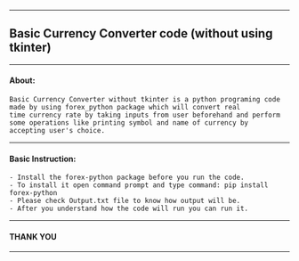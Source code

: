 ***
## Basic Currency Converter code (without using tkinter)
***
#### About:
    Basic Currency Converter without tkinter is a python programing code made by using forex_python package which will convert real 
    time currency rate by taking inputs from user beforehand and perform some operations like printing symbol and name of currency by 
    accepting user's choice.
***
#### Basic Instruction:
    - Install the forex-python package before you run the code.
    - To install it open command prompt and type command: pip install forex-python
    - Please check Output.txt file to know how output will be.
    - After you understand how the code will run you can run it.
***
#### THANK YOU
***
